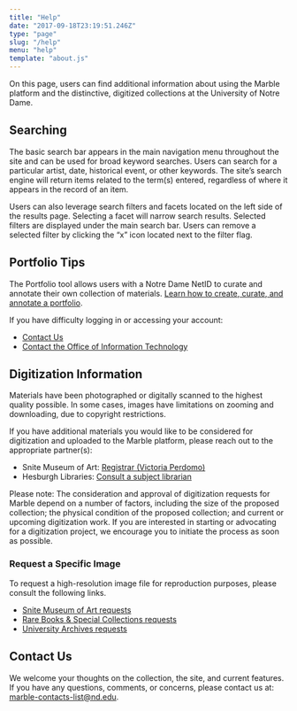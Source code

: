 ```yaml
---
title: "Help"
date: "2017-09-18T23:19:51.246Z"
type: "page"
slug: "/help"
menu: "help"
template: "about.js"
---
```

On this page, users can find additional information about using the Marble platform and the distinctive, digitized collections at the University of Notre Dame.

## <a name="searching"></a>Searching
The basic search bar appears in the main navigation menu throughout the site and can be used for broad keyword searches. Users can search for a particular artist, date, historical event, or other keywords. The site’s search engine will return items related to the term(s) entered, regardless of where it appears in the record of an item.

Users can also leverage search filters and facets located on the left side of the results page. Selecting a facet will narrow search results. Selected filters are displayed under the main search bar. Users can remove a selected filter by clicking the “x” icon located next to the filter flag.


## <a name="portfolio-tips"></a>Portfolio Tips

The Portfolio tool allows users with a Notre Dame NetID to curate and annotate their own collection of materials. [Learn how to create, curate, and annotate a portfolio](/user).

If you have difficulty logging in or accessing your account:

* <a href="https://nd.service-now.com/nd_portal?id=sc_cat_item&sys_id=1198d67ddb4a7240de73f5161d961936&URL=https://library.nd.edu/" target="_blank">Contact Us</a>
* <a href="https://oit.nd.edu" target="_blank">Contact the Office of Information Technology</a>

## Digitization Information

Materials have been photographed or digitally scanned to the highest quality possible. In some cases, images have limitations on zooming and downloading, due to copyright restrictions.

If you have additional materials you would like to be considered for digitization and uploaded to the Marble platform, please reach out to the appropriate partner(s):

* Snite Museum of Art: [Registrar (Victoria Perdomo)](mailto:vperdomo@nd.edu)
* Hesburgh Libraries: [Consult a subject librarian](https://resources.library.nd.edu/documents/librarians-guide.pdf)

Please note: The consideration and approval of digitization requests for Marble depend on a number of factors, including the size of the proposed collection; the physical condition of the proposed collection; and current or upcoming digitization work. If you are interested in starting or advocating for a digitization project, we encourage you to initiate the process as soon as possible.

### Request a Specific Image

To request a high-resolution image file for reproduction purposes, please consult the following links.

* <a href="https://sniteartmuseum.nd.edu/about-us/contact-us/photo-requests/" target="_blank">Snite Museum of Art requests</a>
* <a href="https://rarebooks.library.nd.edu/using/duplication.shtml" target="_blank">Rare Books & Special Collections requests</a>
* <a href="http://archives.nd.edu/information/fees.htm" target="_blank">University Archives requests</a>

## Contact Us
We welcome your thoughts on the collection, the site, and current features.  If you have any questions, comments, or concerns, please contact us at: <a href="mailto:marble-contacts-list@nd.edu" target="_blank" rel="nofollow noopener" title="Contact Us">marble-contacts-list@nd.edu</a>.
